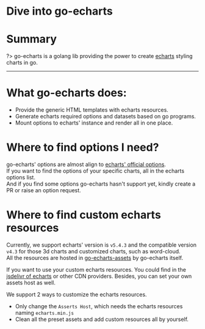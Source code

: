 # Dive into go-echarts

# Summary

?> go-echarts is a golang lib providing the power to create [echarts](https://echarts.apache.org/) styling charts in go.

---

# What go-echarts does:

- Provide the generic HTML templates with echarts resources.
- Generate echarts required options and datasets based on go programs.
- Mount options to echarts' instance and render all in one place.

# Where to find options I need?

go-echarts' options are almost align to [echarts' official options](https://echarts.apache.org/en/option.html#title).  
If you want to find the options of your specific charts, all in the echarts options list.  
And if you find some options go-echarts hasn't support yet, kindly create a PR or raise an option request.

# Where to find custom echarts resources

Currently, we support echarts' version is `v5.4.3` and
the compatible version `v4.3` for those 3d charts and customized charts, such as word-cloud.  
All the resources are hosted in [go-echarts-assets](https://github.com/go-echarts/go-echarts-assets) by go-echarts
itself.

If you want to use your custom echarts resources.
You could find in the [jsdelivr of echarts](https://www.jsdelivr.com/package/npm/echarts) or other CDN providers.
Besides, you can set your own assets host as well.

We support 2 ways to customize the echarts resources.

- Only change the `Asserts Host`, which needs the echarts resources naming `echarts.min.js`
- Clean all the preset assets and add custom resources all by yourself.



